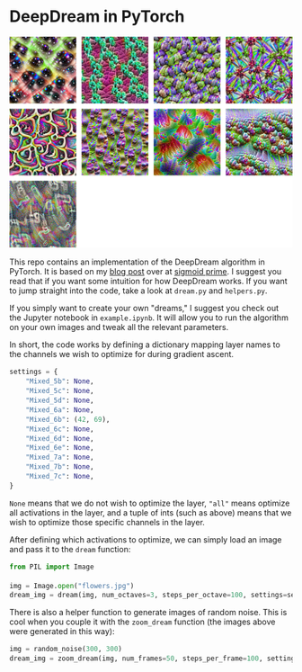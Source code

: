 # DeepDream in PyTorch

![deepdream-examples](examples.png)

This repo contains an implementation of the DeepDream algorithm in PyTorch. It is based on my [blog post](https://sigmoidprime.com/post/deepdream) over at [sigmoid prime](https://sigmoidprime.com/). I suggest you read that if you want some intuition for how DeepDream works. If you want to jump straight into the code, take a look at `dream.py` and `helpers.py`.

If you simply want to create your own "dreams," I suggest you check out the Jupyter notebook in `example.ipynb`. It will allow you to run the algorithm on your own images and tweak all the relevant parameters.

In short, the code works by defining a dictionary mapping layer names to the channels we wish to optimize for during gradient ascent.

```python
settings = {
    "Mixed_5b": None,
    "Mixed_5c": None,
    "Mixed_5d": None,
    "Mixed_6a": None,
    "Mixed_6b": (42, 69),
    "Mixed_6c": None,
    "Mixed_6d": None,
    "Mixed_6e": None,
    "Mixed_7a": None,
    "Mixed_7b": None,
    "Mixed_7c": None,
}
```

`None` means that we do not wish to optimize the layer, `"all"` means optimize all activations in the layer, and a tuple of ints (such as above) means that we wish to optimize those specific channels in the layer.

After defining which activations to optimize, we can simply load an image and pass it to the `dream` function:

```python
from PIL import Image

img = Image.open("flowers.jpg")
dream_img = dream(img, num_octaves=3, steps_per_octave=100, settings=settings)
```

There is also a helper function to generate images of random noise. This is cool when you couple it with the `zoom_dream` function (the images above were generated in this way):

```python
img = random_noise(300, 300)
dream_img = zoom_dream(img, num_frames=50, steps_per_frame=100, settings=settings)
```
